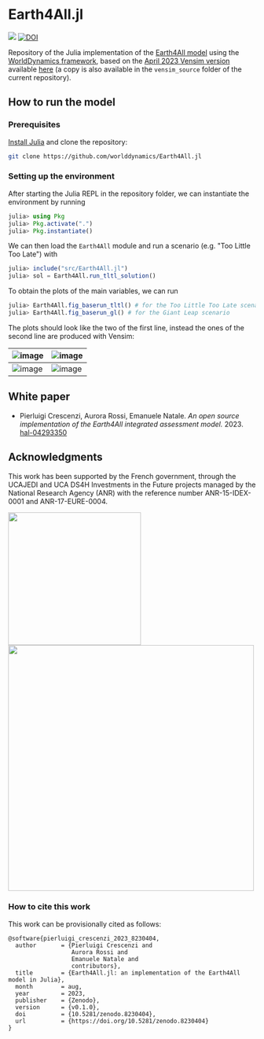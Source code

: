 # Earth4All.jl
[![](https://img.shields.io/badge/docs-dev-blue.svg)](https://worlddynamics.github.io/Earth4All.jl/)
[![DOI](https://zenodo.org/badge/629418296.svg)](https://zenodo.org/badge/latestdoi/629418296)

Repository of the Julia implementation of the [Earth4All model](https://earth4all.life/the-science-rp/) using the [WorldDynamics framework](https://github.com/worlddynamics/WorldDynamics.jl), based on the [April 2023 Vensim version](https://web.archive.org/web/20220830093115/https://earth4all.life/the-science/) available [here](https://stockholmuniversity.app.box.com/s/uh7fjh52pvh7yx1mqfwqcyxdcvegrodf/folder/170558692760) (a copy is also available in the `vensim_source` folder of the current repository).

## How to run the model 

### Prerequisites

[Install Julia](https://julialang.org/) and clone the repository: 
```sh
git clone https://github.com/worlddynamics/Earth4All.jl
```

### Setting up the environment

After starting the Julia REPL in the repository folder, we can instantiate the environment by running
```jl
julia> using Pkg
julia> Pkg.activate(".")
julia> Pkg.instantiate()
```

We can then load the `Earth4All` module and run a scenario (e.g. "Too Little Too Late") with 
```jl
julia> include("src/Earth4All.jl")
julia> sol = Earth4All.run_tltl_solution()
```

To obtain the plots of the main variables, we can run
```jl
julia> Earth4All.fig_baserun_tltl() # for the Too Little Too Late scenario
julia> Earth4All.fig_baserun_gl() # for the Giant Leap scenario
```

The plots should look like the two of the first line, instead the ones of the second line are produced with Vensim:

| ![image](https://github.com/worlddynamics/Earth4All.jl/assets/65721467/59dc60bd-58f7-4b35-9baa-3c87104705b8) | ![image](https://github.com/worlddynamics/Earth4All.jl/assets/65721467/c2384434-3cd7-4228-bfa3-62eef4793166) |
|---|---|
|![image](https://github.com/worlddynamics/Earth4All.jl/assets/65721467/3de4ce87-f1c8-4c9a-ad83-fb8d3e903f04) | ![image](https://github.com/worlddynamics/Earth4All.jl/assets/65721467/d9a3ca28-dcf7-462a-a07e-6d60dc985324) |

## White paper
- Pierluigi Crescenzi, Aurora Rossi, Emanuele Natale. *An open source implementation of the Earth4All integrated assessment model.* 2023. [hal-04293350](https://hal.science/hal-04293350)

## Acknowledgments 

This work has been supported by the French government, through the UCAJEDI and UCA DS4H Investments in the Future projects managed by the National Research Agency (ANR) with the reference number ANR-15-IDEX-0001 and ANR-17-EURE-0004.

<img src="https://indico.gssi.it/event/2/images/6-GSSI-Logo-R.png" style="width:270px;"/>

<img src="https://ds4h.univ-cotedazur.fr/medias/photo/uca-ds4h-france2030_1674577606814-png?ID_FICHE=1055467" style="width:500px;"/>

### How to cite this work
This work can be provisionally cited as follows:
```
@software{pierluigi_crescenzi_2023_8230404,
  author       = {Pierluigi Crescenzi and
                  Aurora Rossi and
                  Emanuele Natale and
                  contributors},
  title        = {Earth4All.jl: an implementation of the Earth4All model in Julia},
  month        = aug,
  year         = 2023,
  publisher    = {Zenodo},
  version      = {v0.1.0},
  doi          = {10.5281/zenodo.8230404},
  url          = {https://doi.org/10.5281/zenodo.8230404}
}
```
